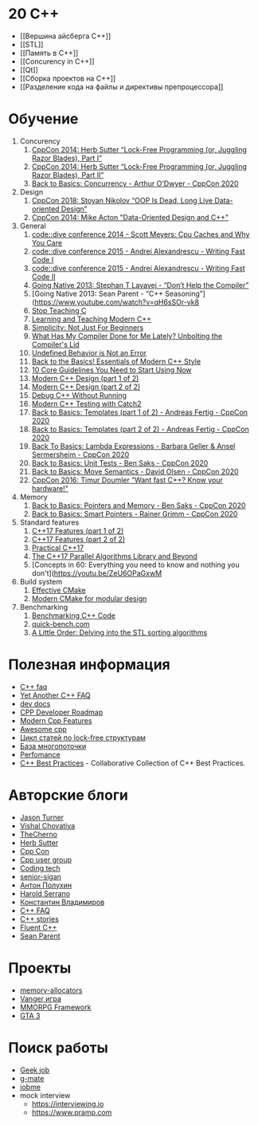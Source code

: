 # 20 C++
- [[Вершина айсберга C++]]
- [[STL]]
- [[Память в C++]]
- [[Concurency in C++]]
- [[Qt]]
- [[Сборка проектов на C++]]
- [[Разделение кода на файлы и директивы препроцессора]]

# Обучение
1. Concurency
	1. [CppCon 2014: Herb Sutter “Lock-Free Programming (or, Juggling Razor Blades), Part I”](https://www.youtube.com/watch?v=c1gO9aB9nbs)
	2. [CppCon 2014: Herb Sutter “Lock-Free Programming (or, Juggling Razor Blades), Part II”](https://www.youtube.com/watch?v=CmxkPChOcv)
	3. [Back to Basics: Concurrency - Arthur O'Dwyer - CppCon 2020](https://www.youtube.com/watch?v=F6Ipn7gCOsY&list=PLHTh1InhhwT5o3GwbFYy3sR7HDNRA353e&index=15)
2. Design
	1. [CppCon 2018: Stoyan Nikolov “OOP Is Dead, Long Live Data-oriented Design”](https://www.youtube.com/watch?v=yy8jQgmhbAU)
	2. [CppCon 2014: Mike Acton "Data-Oriented Design and C++"](https://www.youtube.com/watch?v=rX0ItVEVjHc&list=WL&index=23&t=490s)
3. General
	1. [code::dive conference 2014 - Scott Meyers: Cpu Caches and Why You Care](https://www.youtube.com/watch?v=WDIkqP4JbkE)
	2. [code::dive conference 2015 - Andrei Alexandrescu - Writing Fast Code I](https://www.youtube.com/watch?v=vrfYLlR8X8k)
	3. [code::dive conference 2015 - Andrei Alexandrescu - Writing Fast Code II](https://www.youtube.com/watch?v=9tvbz8CSI8M)
	4. [Going Native 2013: Stephan T Lavavej - “Don’t Help the Compiler”](https://www.youtube.com/watch?v=AKtHxKJRwp4)
	5. [Going Native 2013: Sean Parent - “C++ Seasoning”](https://www.youtube.com/watch?v=qH6sSOr-yk8
	6. [Stop Teaching C](https://youtu.be/YnWhqhNdYyk)
	7. [Learning and Teaching Modern C++](https://youtu.be/fX2W3nNjJIo)
	8. [Simplicity: Not Just For Beginners](https://youtu.be/n0Ak6xtVXno)
	9. [What Has My Compiler Done for Me Lately? Unbolting the Compiler's Lid](https://youtu.be/bSkpMdDe4g4)
	10. [Undefined Behavior is Not an Error](https://youtu.be/XEXpwis_deQ)
	11. [Back to the Basics! Essentials of Modern C++ Style](https://youtu.be/xnqTKD8uD64)
	12. [10 Core Guidelines You Need to Start Using Now](https://youtu.be/XkDEzfpdcSg)
	13. [Modern C++ Design (part 1 of 2)](https://youtu.be/xTdeZ4MxbKo)
	14. [Modern C++ Design (part 2 of 2)](https://youtu.be/tn7oVNrPM8I)
	15. [Debug C++ Without Running](https://youtu.be/eGWM_dI5egQ)
	16. [Modern C++ Testing with Catch2](https://youtu.be/Ob5_XZrFQH0)
	17. [Back to Basics: Templates (part 1 of 2) - Andreas Fertig - CppCon 2020](https://www.youtube.com/watch?v=VNJ4wiuxJM4&list=PLHTh1InhhwT5o3GwbFYy3sR7HDNRA353e&index=6)
	18. [Back to Basics: Templates (part 2 of 2) - Andreas Fertig - CppCon 2020](https://www.youtube.com/watch?v=0dtjDTEE0hQ&list=PLHTh1InhhwT5o3GwbFYy3sR7HDNRA353e&index=7)
	19. [Back To Basics: Lambda Expressions - Barbara Geller & Ansel Sermersheim - CppCon 2020](https://www.youtube.com/watch?v=ZIPNFcw6V9o&list=PLHTh1InhhwT5o3GwbFYy3sR7HDNRA353e&index=8)
	20. [Back to Basics: Unit Tests - Ben Saks - CppCon 2020](https://www.youtube.com/watch?v=_OHE33s7EKw&list=PLHTh1InhhwT5o3GwbFYy3sR7HDNRA353e&index=9)
	21. [Back to Basics: Move Semantics - David Olsen - CppCon 2020](https://www.youtube.com/watch?v=ZG59Bqo7qX4&list=PLHTh1InhhwT5o3GwbFYy3sR7HDNRA353e&index=13)
	22. [CppCon 2016: Timur Doumler “Want fast C++? Know your hardware!"](https://www.youtube.com/watch?v=BP6NxVxDQIs&list=WL&index=25&t=1733s)
4. Memory
	1. [Back to Basics: Pointers and Memory - Ben Saks - CppCon 2020](https://www.youtube.com/watch?v=rqVWj0aVSxg&list=PLHTh1InhhwT5o3GwbFYy3sR7HDNRA353e&index=5)
	2. [Back to Basics: Smart Pointers - Rainer Grimm - CppCon 2020](https://www.youtube.com/watch?v=sQCSX7vmmKY&list=PLHTh1InhhwT5o3GwbFYy3sR7HDNRA353e&index=11)
5. Standard features
	1. [C++17 Features (part 1 of 2)](https://youtu.be/fI2xiUqqH3Q)
	2. [C++17 Features (part 2 of 2)](https://youtu.be/qjxBKINAWk0)
	3. [Practical C++17](https://youtu.be/nnY4e4faNp0)
	4. [The C++17 Parallel Algorithms Library and Beyond](https://youtu.be/Vck6kzWjY88)
	5. [Concepts in 60: Everything you need to know and nothing you don't](https://youtu.be/ZeU6OPaGxwM
6. Build system
	1. [Effective CMake](https://youtu.be/bsXLMQ6WgIk)
	2. [Modern CMake for modular design](https://youtu.be/ztrnb-bVVPo)
7. Benchmarking
	1. [Benchmarking C++ Code](https://youtu.be/zWxSZcpeS8Q)
	2. [quick-bench.com](https://youtu.be/mDkuJvxlF4I)
	3. [A Little Order: Delving into the STL sorting algorithms](https://youtu.be/-0tO3Eni2uo)
# Полезная информация
* [C++ faq](https://isocpp.org/wiki/faq)
* [Yet Another C++ FAQ](http://yosefk.com/c++fqa/)
* [dev docs](https://devdocs.io/cpp/)
* [CPP Developer Roadmap](https://github.com/salmer/CppDeveloperRoadmap/blob/main/Russian/README.md)
* [Modern Cpp Features](https://github.com/AnthonyCalandra/modern-cpp-features)
* [Awesome cpp](https://github.com/fffaraz/awesome-cpp)
* [Цикл статей по lock-free структурам](https://habr.com/ru/post/195770/)
* [База многопоточки](https://mirrors.edge.kernel.org/pub/linux/kernel/people/paulmck/perfbook/perfbook.html)
* [Perfomance](https://travisdowns.github.io/)
* [C++ Best Practices](https://lefticus.gitbooks.io/cpp-best-practices/content/) - Collaborative Collection of C++ Best Practices.

# Авторские блоги
* [Jason Turner](https://www.youtube.com/user/lefticus1)
* [Vishal Chovatiya](http://www.vishalchovatiya.com/)
* [TheCherno](https://www.youtube.com/c/TheChernoProject/videos)
* [Herb Sutter](https://herbsutter.com)
* [Cpp Con](https://www.youtube.com/user/CppCon/videos)
* [Cpp user group](https://www.youtube.com/channel/UCJ9v015sPgEi0jJXe_zanjA/videos?sort=p&view=0&flow=grid)
* [Coding tech](https://www.youtube.com/c/CodingTech/videos)
* [senior-sigan](https://senior-sigan.net)
* [Антон Полухин](http://apolukhin.github.io/index.html#)
* [Harold Serrano](https://www.haroldserrano.com/articles)
* [Константин Владимиров](https://sourceforge.net/projects/cpp-lects-rus/files/)
* [C++ FAQ](http://yosefk.com/c++fqa/)
* [C++ stories](https://www.cppstories.com/p/start-here/)
* [Fluent C++](https://www.fluentcpp.com/posts/)
* [Sean Parent](https://sean-parent.stlab.cc/papers-and-presentations/)

# Проекты
* [memory-allocators](https://github.com/mtrebi/memory-allocators)
* [Vanger игра](https://github.com/KranX/Vangers)
* [MMORPG Framework](https://github.com/TrinityCore/TrinityCore)
* [GTA 3](https://github.com/rwengine/openrw)

# Поиск работы
* [Geek job](https://geekjob.ru/geeks?qs=с%2B%2B)
* [g-mate](https://your.gms.tech)
* [jobme](https://jobme.cc/?tags=c)
* mock interview
	* https://interviewing.io
	* https://www.pramp.com